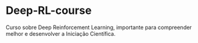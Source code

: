 # Deep-RL-course
Curso sobre Deep Reinforcement Learning, importante para compreender melhor e desenvolver a Iniciação Científica.
